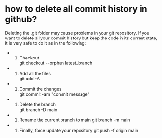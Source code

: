 #  how to delete all commit history in github?

Deleting the .git folder may cause problems in your git repository. If you want to delete all your commit history but keep the code in its current state, it is very safe to do it as in the following:

+ 1) Checkout   
git checkout --orphan latest_branch  

+ 1) Add all the files  
git add -A  

+ 1) Commit the changes  
git commit -am "commit message"   

+ 1) Delete the branch  
git branch -D main  

+ 1) Rename the current branch to main
git branch -m main  

+ 1) Finally, force update your repository
git push -f origin main  

 